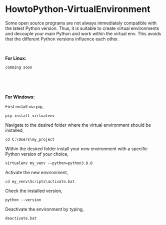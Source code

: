 # HowtoPython-VirtualEnvironment
Some open source programs are not always immediately compatible with the latest Python version. Thus, it is suitable to create virtual environments and decouple your main Python and work within the virtual env. This avoids that the different Python versions influence each other.

<br />

**For Linux:**
````
comming soon
````

<br />
<br />
<br />

**For Windows:**

First install via pip,
````
pip install virtualenv

````
Navigate to the desired folder where the virtual environment should be installed,
````
cd C:\Users\my_project

````
Within the desired folder install your new environment with a specific Python version of your choice,
````
virtualenv my_venv --python=python3.8.8 

````
Activate the new environment,
````
cd my_venv\Scripts\activate.bat
````
Check the installed version,
````
python --version
````
Deactivate the environment by typing, 
````
deactivate.bat
````
